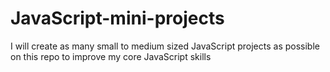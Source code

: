 # JavaScript-mini-projects
I will create as many small to medium sized JavaScript projects as possible on this repo to improve my core JavaScript skills
